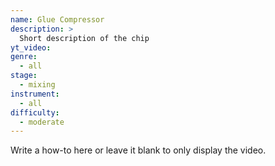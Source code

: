 ```yaml
---
name: Glue Compressor
description: >
  Short description of the chip
yt_video:
genre:
  - all
stage:
  - mixing
instrument:
  - all
difficulty:
  - moderate
---
```

Write a how-to here or leave it blank to only display the video.
